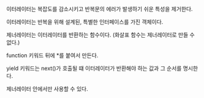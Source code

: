 이터레이터는 복잡도를 감소시키고 반복문의 에러가 발생하기 쉬운 특성을 제거한다.

이터레이터는 반복을 위해 설계된, 특별한 인터페이스를 가진 객체이다.

제너레이터는 이터레이터를 반환하는 함수이다. (화살표 함수는 제너레이터로 만들 수 없다.)

function 키워드 뒤에 \*를 붙여서 만든다.

yield 키워드는 next()가 호출될 떄 이터레이터가 반환해야 하는 값과 그 순서를 명시한다.

제너레이터 안에서만 사용할 수 있다.
